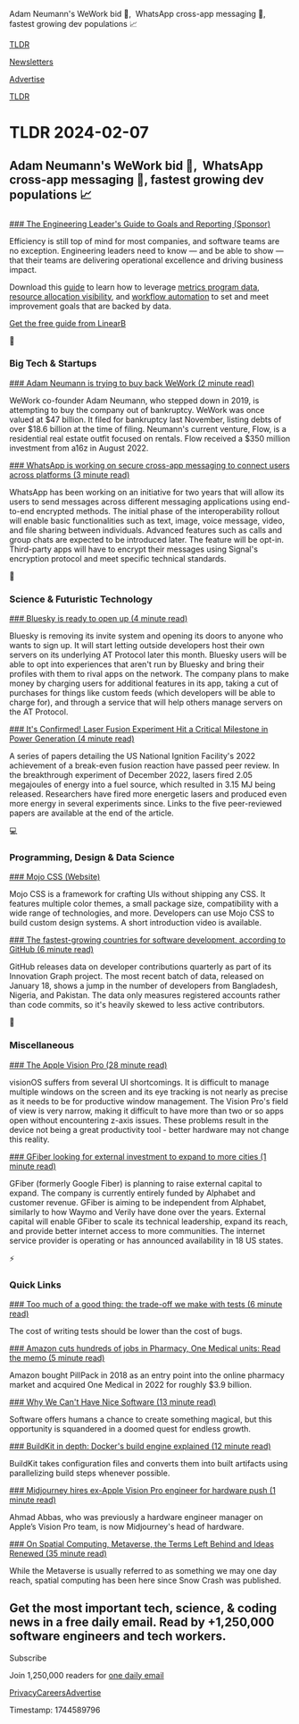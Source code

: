 Adam Neumann's WeWork bid 🏢,  WhatsApp cross-app messaging 💬, fastest growing dev populations 📈

[TLDR](/)

[Newsletters](/newsletters)

[Advertise](https://advertise.tldr.tech/)

[TLDR](/)

# TLDR 2024-02-07

## Adam Neumann's WeWork bid 🏢,  WhatsApp cross-app messaging 💬, fastest growing dev populations 📈

### 

[### The Engineering Leader's Guide to Goals and Reporting (Sponsor)](https://linearb.io/resources/engineering-leader-guide-to-goals-and-reporting?utm_source=TLDR&amp;utm_medium=promo&amp;utm_campaign=Email+-+External+-+Eng+Leaders+Guide+to+Goals+and+Reporting)

Efficiency is still top of mind for most companies, and software teams are no exception. Engineering leaders need to know — and be able to show — that their teams are delivering operational excellence and driving business impact.

Download this [guide](https://linearb.io/resources/engineering-leader-guide-to-goals-and-reporting?utm_source=TLDR&utm_medium=promo&utm_campaign=Email+-+External+-+Eng+Leaders+Guide+to+Goals+and+Reporting) to learn how to leverage [metrics program data](https://linearb.io/resources/engineering-leader-guide-to-goals-and-reporting?utm_source=TLDR&utm_medium=promo&utm_campaign=Email+-+External+-+Eng+Leaders+Guide+to+Goals+and+Reporting), [resource allocation visibility](https://linearb.io/resources/engineering-leader-guide-to-goals-and-reporting?utm_source=TLDR&utm_medium=promo&utm_campaign=Email+-+External+-+Eng+Leaders+Guide+to+Goals+and+Reporting), and [workflow automation](https://linearb.io/resources/engineering-leader-guide-to-goals-and-reporting?utm_source=TLDR&utm_medium=promo&utm_campaign=Email+-+External+-+Eng+Leaders+Guide+to+Goals+and+Reporting) to set and meet improvement goals that are backed by data.

[Get the free guide from LinearB](https://linearb.io/resources/engineering-leader-guide-to-goals-and-reporting?utm_source=TLDR&utm_medium=promo&utm_campaign=Email+-+External+-+Eng+Leaders+Guide+to+Goals+and+Reporting)

📱

### Big Tech & Startups

[### Adam Neumann is trying to buy back WeWork (2 minute read)](https://techcrunch.com/2024/02/06/adam-neumann-is-trying-to-buy-back-wework/?utm_source=tldrnewsletter)

WeWork co-founder Adam Neumann, who stepped down in 2019, is attempting to buy the company out of bankruptcy. WeWork was once valued at $47 billion. It filed for bankruptcy last November, listing debts of over $18.6 billion at the time of filing. Neumann's current venture, Flow, is a residential real estate outfit focused on rentals. Flow received a $350 million investment from a16z in August 2022.

[### WhatsApp is working on secure cross-app messaging to connect users across platforms (3 minute read)](https://readwrite.com/whatsapp-is-working-on-secure-cross-app-messaging-to-connect-users-across-platforms/?utm_source=tldrnewsletter)

WhatsApp has been working on an initiative for two years that will allow its users to send messages across different messaging applications using end-to-end encrypted methods. The initial phase of the interoperability rollout will enable basic functionalities such as text, image, voice message, video, and file sharing between individuals. Advanced features such as calls and group chats are expected to be introduced later. The feature will be opt-in. Third-party apps will have to encrypt their messages using Signal's encryption protocol and meet specific technical standards.

🚀

### Science & Futuristic Technology

[### Bluesky is ready to open up (4 minute read)](https://www.theverge.com/2024/2/6/24062837/bluesky-drops-invite-system-begins-federation-at-protocol?utm_source=tldrnewsletter)

Bluesky is removing its invite system and opening its doors to anyone who wants to sign up. It will start letting outside developers host their own servers on its underlying AT Protocol later this month. Bluesky users will be able to opt into experiences that aren't run by Bluesky and bring their profiles with them to rival apps on the network. The company plans to make money by charging users for additional features in its app, taking a cut of purchases for things like custom feeds (which developers will be able to charge for), and through a service that will help others manage servers on the AT Protocol.

[### It's Confirmed! Laser Fusion Experiment Hit a Critical Milestone in Power Generation (4 minute read)](https://www.sciencealert.com/its-confirmed-laser-fusion-experiment-hit-a-critical-milestone-in-power-generation?utm_source=tldrnewsletter)

A series of papers detailing the US National Ignition Facility's 2022 achievement of a break-even fusion reaction have passed peer review. In the breakthrough experiment of December 2022, lasers fired 2.05 megajoules of energy into a fuel source, which resulted in 3.15 MJ being released. Researchers have fired more energetic lasers and produced even more energy in several experiments since. Links to the five peer-reviewed papers are available at the end of the article.

💻

### Programming, Design & Data Science

[### Mojo CSS (Website)](https://mojocss.com/?utm_source=tldrnewsletter)

Mojo CSS is a framework for crafting UIs without shipping any CSS. It features multiple color themes, a small package size, compatibility with a wide range of technologies, and more. Developers can use Mojo CSS to build custom design systems. A short introduction video is available.

[### The fastest-growing countries for software development, according to GitHub (6 minute read)](https://restofworld.org/2024/github-developer-bangladesh-nigeria-pakistan/?utm_source=tldrnewsletter)

GitHub releases data on developer contributions quarterly as part of its Innovation Graph project. The most recent batch of data, released on January 18, shows a jump in the number of developers from Bangladesh, Nigeria, and Pakistan. The data only measures registered accounts rather than code commits, so it's heavily skewed to less active contributors.

🎁

### Miscellaneous

[### The Apple Vision Pro (28 minute read)](https://stratechery.com/2024/the-apple-vision-pro/?utm_source=tldrnewsletter)

visionOS suffers from several UI shortcomings. It is difficult to manage multiple windows on the screen and its eye tracking is not nearly as precise as it needs to be for productive window management. The Vision Pro's field of view is very narrow, making it difficult to have more than two or so apps open without encountering z-axis issues. These problems result in the device not being a great productivity tool - better hardware may not change this reality.

[### GFiber looking for external investment to expand to more cities (1 minute read)](https://9to5google.com/2024/02/06/gfiber-more-cities/?utm_source=tldrnewsletter)

GFiber (formerly Google Fiber) is planning to raise external capital to expand. The company is currently entirely funded by Alphabet and customer revenue. GFiber is aiming to be independent from Alphabet, similarly to how Waymo and Verily have done over the years. External capital will enable GFiber to scale its technical leadership, expand its reach, and provide better internet access to more communities. The internet service provider is operating or has announced availability in 18 US states.

⚡

### Quick Links

[### Too much of a good thing: the trade-off we make with tests (6 minute read)](https://ntietz.com/blog/too-much-of-a-good-thing-the-cost-of-excess-testing/?utm_source=tldrnewsletter)

The cost of writing tests should be lower than the cost of bugs.

[### Amazon cuts hundreds of jobs in Pharmacy, One Medical units: Read the memo (5 minute read)](https://www.cnbc.com/2024/02/06/amazon-cuts-hundreds-of-jobs-cut-in-pharmacy-one-medical-read-memo.html?utm_source=tldrnewsletter)

Amazon bought PillPack in 2018 as an entry point into the online pharmacy market and acquired One Medical in 2022 for roughly $3.9 billion.

[### Why We Can't Have Nice Software (13 minute read)](https://andrewkelley.me/post/why-we-cant-have-nice-software.html?utm_source=tldrnewsletter)

Software offers humans a chance to create something magical, but this opportunity is squandered in a doomed quest for endless growth.

[### BuildKit in depth: Docker's build engine explained (12 minute read)](https://depot.dev/blog/buildkit-in-depth?utm_source=tldrnewsletter)

BuildKit takes configuration files and converts them into built artifacts using parallelizing build steps whenever possible.

[### Midjourney hires ex-Apple Vision Pro engineer for hardware push (1 minute read)](https://www.techinasia.com/midjourney-to-pivot-into-personal-computing?utm_source=tldrnewsletter)

Ahmad Abbas, who was previously a hardware engineer manager on Apple’s Vision Pro team, is now Midjourney's head of hardware.

[### On Spatial Computing, Metaverse, the Terms Left Behind and Ideas Renewed (35 minute read)](https://www.matthewball.vc/all/metaversespatialandmore?utm_source=tldrnewsletter)

While the Metaverse is usually referred to as something we may one day reach, spatial computing has been here since Snow Crash was published.

## Get the most important tech, science, & coding news in a free daily email. Read by +1,250,000 software engineers and tech workers.

Subscribe

Join 1,250,000 readers for [one daily email](/api/latest/tech)

[Privacy](/privacy)[Careers](https://jobs.ashbyhq.com/tldr.tech)[Advertise](/tech/advertise)

Timestamp: 1744589796